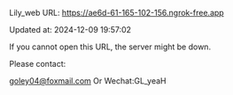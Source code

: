 Lily_web URL: https://ae6d-61-165-102-156.ngrok-free.app

Updated at: 2024-12-09 19:57:02

If you cannot open this URL, the server might be down.

Please contact: 

goley04@foxmail.com Or Wechat:GL_yeaH